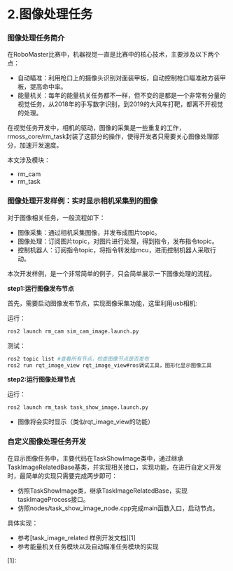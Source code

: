 # 2.图像处理任务

### 图像处理任务简介

在RoboMaster比赛中，机器视觉一直是比赛中的核心技术，主要涉及以下两个点：

* 自动瞄准：利用枪口上的摄像头识别对面装甲板，自动控制枪口瞄准敌方装甲板，提高命中率。
* 能量机关：每年的能量机关任务都不一样，但不变的是都是一个非常有分量的视觉任务，从2018年的手写数字识别，到2019的大风车打靶，都离不开视觉的处理。

在视觉任务开发中，相机的驱动，图像的采集是一些重复的工作，rmoss_core/rm_task封装了这部分的操作，使得开发者只需要关心图像处理部分，加速开发速度。

本文涉及模块：

- rm_cam
- rm_task

### 图像处理开发样例：实时显示相机采集到的图像

对于图像相关任务，一般流程如下：

* 图像采集：通过相机采集图像，并发布成图片topic。
* 图像处理：订阅图片topic，对图片进行处理，得到指令，发布指令topic。
* 控制机器人：订阅指令topic，将指令转发给mcu，进而控制机器人采取行动。

本次开发样例，是一个非常简单的例子，只会简单展示一下图像处理的流程。

__step1:运行图像发布节点__

首先，需要启动图像发布节点，实现图像采集功能，这里利用usb相机:

运行：

```bash
ros2 launch rm_cam sim_cam_image.launch.py 
```

测试：

```bash
ros2 topic list #查看所有节点，检查图像节点是否发布
ros2 run rqt_image_view rqt_image_view#ros调试工具，图形化显示图像工具
```

__step2:运行图像处理节点__

运行：

```bash
ros2 launch rm_task task_show_image.launch.py 
```

* 图像将会实时显示（类似rqt_image_view的功能）

### 自定义图像处理任务开发

在显示图像任务中，主要代码在TaskShowImage类中，通过继承TaskImageRelatedBase基类，并实现相关接口，实现功能，在进行自定义开发时，最简单的实现只需要完成两步即可：

* 仿照TaskShowImage类，继承TaskImageRelatedBase，实现taskImageProcess接口。
* 仿照nodes/task_show_image_node.cpp完成main函数入口，启动节点。

具体实现：

* 参考[task_image_related 样例开发文档][1]
* 参考能量机关任务模块以及自动瞄准任务模块的实现



[1]: 

 